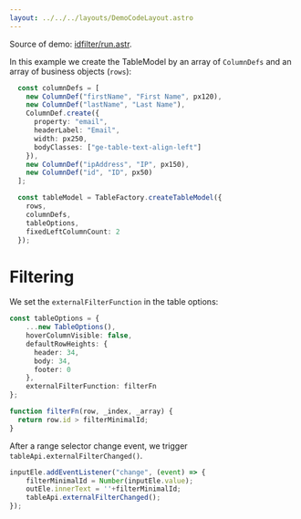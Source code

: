 ```yaml
---
layout: ../../../layouts/DemoCodeLayout.astro
---
```



Source of demo: [idfilter/run.astr](https://github.com/guiexperttable/website-astro/blob/main/src/components/showcase/idfilter/run.astro).

In this example we create the TableModel by an array of `ColumnDefs` and an array of business objects (`rows`):

```ts
  const columnDefs = [
    new ColumnDef("firstName", "First Name", px120),
    new ColumnDef("lastName", "Last Name"),
    ColumnDef.create({
      property: "email",
      headerLabel: "Email",
      width: px250,
      bodyClasses: ["ge-table-text-align-left"]
    }),
    new ColumnDef("ipAddress", "IP", px150),
    new ColumnDef("id", "ID", px50)
  ];

  const tableModel = TableFactory.createTableModel({
    rows,
    columnDefs,
    tableOptions,
    fixedLeftColumnCount: 2
  });
```

# Filtering

We set the `externalFilterFunction` in the table options:

```ts
const tableOptions = {
    ...new TableOptions(),
    hoverColumnVisible: false,
    defaultRowHeights: {
      header: 34,
      body: 34,
      footer: 0
    },
    externalFilterFunction: filterFn
};

function filterFn(row, _index, _array) {
  return row.id > filterMinimalId;
}
```

After a range selector change event, we trigger `tableApi.externalFilterChanged()`.
```ts
inputEle.addEventListener("change", (event) => {
    filterMinimalId = Number(inputEle.value);
    outEle.innerText = ''+filterMinimalId;
    tableApi.externalFilterChanged();
});
```